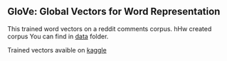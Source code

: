 ## GloVe: Global Vectors for Word Representation
This trained word vectors on a reddit comments corpus. hHw created corpus You can find in [data](https://github.com/leigh-plt/glove.reddits/tree/master/data) folder.

Trained vectors avaible on [kaggle](https://www.kaggle.com/leighplt/glove-reddit-comments)
